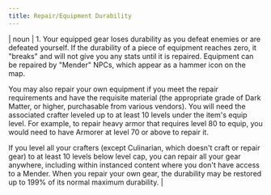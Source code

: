 ```yaml
---
title: Repair/Equipment Durability
---
```

| noun | 1.  	Your equipped gear loses durability as you defeat enemies or are defeated yourself. If the durability of a piece of equipment reaches zero, it "breaks" and will not give you any stats until it is repaired. Equipment can be repaired by "Mender" NPCs, which appear as a hammer icon on the map. 

You may also repair your own equipment if you meet the repair requirements and have the requisite material (the appropriate grade of Dark Matter, or higher, purchasable from various vendors). 
You will need the associated crafter leveled up to at least 10 levels under the item's equip level. For example, to repair heavy armor that requires level 80 to equip, you would need to have Armorer at level 70 or above to repair it. 

If you level all your crafters (except Culinarian, which doesn't craft or repair gear) to at least 10 levels below level cap, you can repair all your gear anywhere, including within instanced content where you don't have access to a Mender. When you repair your own gear, the durability may be restored up to 199% of its normal maximum durability.	|